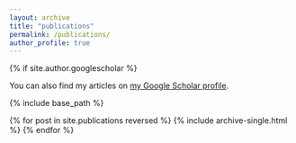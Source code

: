 ```yaml
---
layout: archive
title: "publications"
permalink: /publications/
author_profile: true
---
```


{% if site.author.googlescholar %}
  <div class="wordwrap">
    You can also find my articles on 
    <a href="{{ site.author.googlescholar }}">my Google Scholar profile</a>.
  </div>

{% include base_path %}

{% for post in site.publications reversed %}
  {% include archive-single.html %}
{% endfor %}
